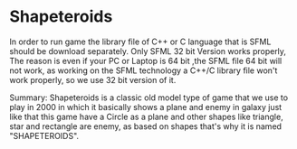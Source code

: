 # Shapeteroids
In order to run game the library file of C++ or C language that is SFML should be download separately. Only SFML 32 bit Version works properly, The reason is even if your PC or Laptop is 64 bit ,the SFML file 64 bit will not work, as working on the SFML technology a C++/C library file won't work properly, so we use 32 bit version of it.

Summary: Shapeteroids is a classic old model type of game that we use to play in 2000 in which it basically shows a plane and enemy in galaxy just like that this game have a Circle as a plane and other shapes like triangle, star and rectangle are enemy, as based on shapes that's why it is named "SHAPETEROIDS".
